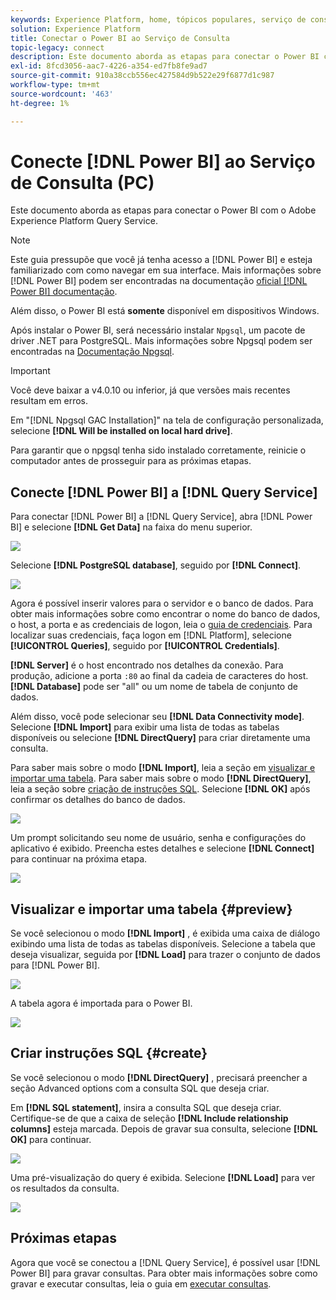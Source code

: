 ```yaml
---
keywords: Experience Platform, home, tópicos populares, serviço de consulta, serviço de consulta, Power BI, power bi, conectar ao serviço de consulta;
solution: Experience Platform
title: Conectar o Power BI ao Serviço de Consulta
topic-legacy: connect
description: Este documento aborda as etapas para conectar o Power BI com o Adobe Experience Platform Query Service.
exl-id: 8fcd3056-aac7-4226-a354-ed7fb8fe9ad7
source-git-commit: 910a38ccb556ec427584d9b522e29f6877d1c987
workflow-type: tm+mt
source-wordcount: '463'
ht-degree: 1%

---
```


# Conecte [!DNL Power BI] ao Serviço de Consulta (PC)

Este documento aborda as etapas para conectar o Power BI com o Adobe Experience Platform Query Service.

>[!NOTE]
>
> Este guia pressupõe que você já tenha acesso a [!DNL Power BI] e esteja familiarizado com como navegar em sua interface. Mais informações sobre [!DNL Power BI] podem ser encontradas na documentação [oficial [!DNL Power BI] documentação](https://docs.microsoft.com/pt-BR/power-bi/).
>
> Além disso, o Power BI está **somente** disponível em dispositivos Windows.

Após instalar o Power BI, será necessário instalar `Npgsql`, um pacote de driver .NET para PostgreSQL. Mais informações sobre Npgsql podem ser encontradas na [Documentação Npgsql](https://www.npgsql.org/doc/index.html).

>[!IMPORTANT]
>
>Você deve baixar a v4.0.10 ou inferior, já que versões mais recentes resultam em erros.

Em &quot;[!DNL Npgsql GAC Installation]&quot; na tela de configuração personalizada, selecione **[!DNL Will be installed on local hard drive]**.

Para garantir que o npgsql tenha sido instalado corretamente, reinicie o computador antes de prosseguir para as próximas etapas.

## Conecte [!DNL Power BI] a [!DNL Query Service]

Para conectar [!DNL Power BI] a [!DNL Query Service], abra [!DNL Power BI] e selecione **[!DNL Get Data]** na faixa do menu superior.

![](../images/clients/power-bi/open-power-bi.png)

Selecione **[!DNL PostgreSQL database]**, seguido por **[!DNL Connect]**.

![](../images/clients/power-bi/get-data.png)

Agora é possível inserir valores para o servidor e o banco de dados. Para obter mais informações sobre como encontrar o nome do banco de dados, o host, a porta e as credenciais de logon, leia o [guia de credenciais](../ui/credentials.md). Para localizar suas credenciais, faça logon em [!DNL Platform], selecione **[!UICONTROL Queries]**, seguido por **[!UICONTROL Credentials]**.

**[!DNL Server]** é o host encontrado nos detalhes da conexão. Para produção, adicione a porta `:80` ao final da cadeia de caracteres do host. **[!DNL Database]** pode ser &quot;all&quot; ou um nome de tabela de conjunto de dados.

Além disso, você pode selecionar seu **[!DNL Data Connectivity mode]**. Selecione **[!DNL Import]** para exibir uma lista de todas as tabelas disponíveis ou selecione **[!DNL DirectQuery]** para criar diretamente uma consulta.

Para saber mais sobre o modo **[!DNL Import]**, leia a seção em [visualizar e importar uma tabela](#preview). Para saber mais sobre o modo **[!DNL DirectQuery]**, leia a seção sobre [criação de instruções SQL](#create). Selecione **[!DNL OK]** após confirmar os detalhes do banco de dados.

![](../images/clients/power-bi/connectivity-mode.png)

Um prompt solicitando seu nome de usuário, senha e configurações do aplicativo é exibido. Preencha estes detalhes e selecione **[!DNL Connect]** para continuar na próxima etapa.

![](../images/clients/power-bi/import-mode.png)

## Visualizar e importar uma tabela {#preview}

Se você selecionou o modo **[!DNL Import]** , é exibida uma caixa de diálogo exibindo uma lista de todas as tabelas disponíveis. Selecione a tabela que deseja visualizar, seguida por **[!DNL Load]** para trazer o conjunto de dados para [!DNL Power BI].

![](../images/clients/power-bi/preview-table.png)

A tabela agora é importada para o Power BI.

![](../images/clients/power-bi/import-table.png)

## Criar instruções SQL {#create}

Se você selecionou o modo **[!DNL DirectQuery]** , precisará preencher a seção Advanced options com a consulta SQL que deseja criar.

Em **[!DNL SQL statement]**, insira a consulta SQL que deseja criar. Certifique-se de que a caixa de seleção **[!DNL Include relationship columns]** esteja marcada. Depois de gravar sua consulta, selecione **[!DNL OK]** para continuar.

![](../images/clients/power-bi/direct-query-mode.png)

Uma pré-visualização do query é exibida. Selecione **[!DNL Load]** para ver os resultados da consulta.

![](../images/clients/power-bi/preview-direct-query.png)

## Próximas etapas

Agora que você se conectou a [!DNL Query Service], é possível usar [!DNL Power BI] para gravar consultas. Para obter mais informações sobre como gravar e executar consultas, leia o guia em [executar consultas](../best-practices/writing-queries.md).
